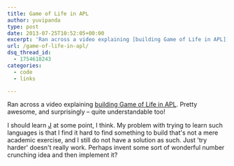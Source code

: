 ```yaml
---
title: Game of Life in APL
author: yuvipanda
type: post
date: 2013-07-25T10:52:05+00:00
excerpt: 'Ran across a video explaining [building Game of Life in APL][1]. Pretty awesome, and surprisingly - quite understandable too!'
url: /game-of-life-in-apl/
dsq_thread_id:
  - 1754618243
categories:
  - code
  - links

---
```

Ran across a video explaining [building Game of Life in APL][1]. Pretty awesome, and surprisingly &#8211; quite understandable too!

I should learn [J][2] at some point, I think. My problem with trying to learn such languages is that I find it hard to find something to build that's not a mere academic exercise, and I still do not have a solution as such. Just 'try harder' doesn't really work. Perhaps invent some sort of wonderful number crunching idea and then implement it?

 [1]: https://www.youtube.com/watch?v=a9xAKttWgP4
 [2]: http://www.jsoftware.com/